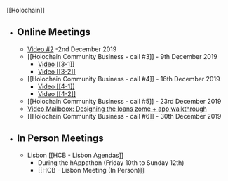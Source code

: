 [[Holochain]]

- ## Online Meetings
    - [Video #2](https://www.youtube.com/watch?v=JaO5exHVvlY) -2nd December 2019 
    - [[Holochain Community Business - call #3]] - 9th December 2019  
        - [Video [[3-1]]](https://www.youtube.com/watch?v=Jm35ouTGMBA)
        - [Video [[3-2]]](https://www.youtube.com/watch?v=do_CxihW5HU)
    - [[Holochain Community Business - call #4]] - 16th December 2019 
        - [Video [[4-1]]](https://www.youtube.com/watch?v=GiX27Xn2Y1s)
        - [Video [[4-2]]](https://www.youtube.com/watch?v=CqWIE1kaxQg)
    - [[Holochain Community Business - call #5]] - 23rd December 2019 
    - [Video Mailboox: Designing the loans zome + app walkthrough](https://youtu.be/E-AKTys43Dw)  
    - [[Holochain Community Business - call #6]] - 30th December 2019
- ## In Person Meetings
    - Lisbon [[HCB - Lisbon Agendas]]
        - During the hAppathon (Friday 10th to Sunday 12th)
        - [[HCB - Lisbon Meeting (In Person)]]
